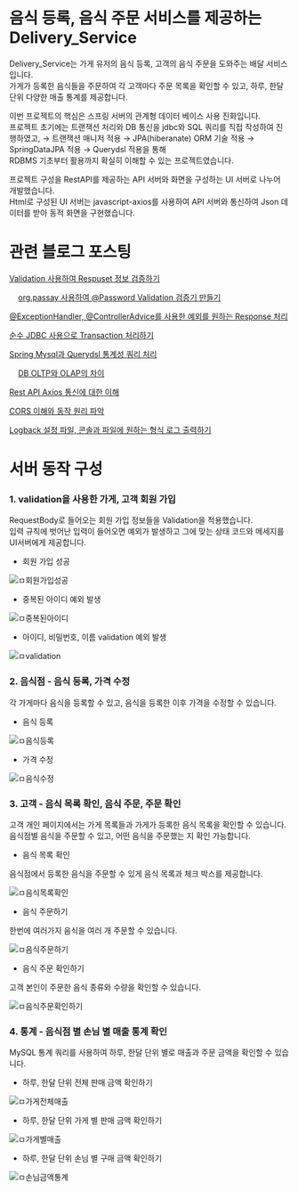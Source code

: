 # 음식 등록, 음식 주문 서비스를 제공하는 Delivery_Service
Delivery_Service는 가게 유저의 음식 등록, 고객의 음식 주문을 도와주는 배달 서비스입니다.  
가게가 등록한 음식들을 주문하여 각 고객마다 주문 목록을 확인할 수 있고, 하루, 한달 단위 다양한 매출 통계를 제공합니다.
 

이번 프로젝트의 핵심은 스프링 서버의 관계형 데이터 베이스 사용 진화입니다.   
프로젝트 초기에는 트랜잭션 처리와 DB 통신을 jdbc와 SQL 쿼리를 직접 작성하여 진행하였고,
→ 트랜잭션 매니저 적용 → JPA(hiberanate) ORM 기술 적용 → SpringDataJPA 적용 → Querydsl 적용을 통해   
RDBMS 기초부터 활용까지 확실히 이해할 수 있는 프로젝트였습니다.


프로젝트 구성을 RestAPI를 제공하는 API 서버와 화면을 구성하는 UI 서버로 나누어 개발했습니다.   
Html로 구성된 UI 서버는 javascript-axios를 사용하여 API 서버와 통신하여 Json 데이터를 받아 동적 화면을 구현했습니다.
# 관련 블로그 포스팅
[Validation 사용하여 Respuset 정보 검증하기](https://coding-business.tistory.com/89)

&nbsp;&nbsp;&nbsp;&nbsp;[org.passay 사용하여 @Password Validation 검증기 만들기](https://coding-business.tistory.com/90)

[@ExceptionHandler, @ControllerAdvice를 사용한 예외를 원하는 Response 처리](https://coding-business.tistory.com/36)

[순수 JDBC 사용으로 Transaction 처리하기](https://coding-business.tistory.com/81)

[Spring Mysql과 Querydsl 통계성 쿼리 처리](https://coding-business.tistory.com/104)

&nbsp;&nbsp;&nbsp;&nbsp;[DB OLTP와 OLAP의 차이](https://coding-business.tistory.com/39)

[Rest API Axios 통신에 대한 이해](https://coding-business.tistory.com/105)

[CORS 이해와 동작 원리 파악](https://coding-business.tistory.com/47)

[Logback 설정 파일, 콘솔과 파일에 원하는 형식 로그 출력하기](https://coding-business.tistory.com/85)

# 서버 동작 구성
### 1. validation을 사용한 가게, 고객 회원 가입
RequestBody로 들어오는 회원 가입 정보들을 Validation을 적용했습니다.  
입력 규칙에 벗어난 입력이 들어오면 예외가 발생하고 그에 맞는 상태 코드와 메세지를 UI서버에게 제공합니다.

- 회원 가입 성공

![ㅁ회원가입성공](https://github.com/dae0hwang/IgnorantEnglish/assets/103154389/5de87c0e-b4f4-4ba4-8b2b-96fa22b6e246)

- 중복된 아이디 예외 발생

![ㅁ중복된아이디](https://github.com/dae0hwang/IgnorantEnglish/assets/103154389/05e6d163-67c4-4760-9111-00354eb56d1c)

- 아이디, 비밀번호, 이름 validation 예외 발생

![ㅁvalidation](https://github.com/dae0hwang/IgnorantEnglish/assets/103154389/7b21f1df-3b9b-40d9-ade3-1bae2304b694)

### 2. 음식점 - 음식 등록, 가격 수정
각 가게마다 음식을 등록할 수 있고, 음식을 등록한 이후 가격을 수정할 수 있습니다.

- 음식 등록

![ㅁ음식등록](https://github.com/dae0hwang/IgnorantEnglish/assets/103154389/5df62def-d984-4d60-abc5-d37ff9352d5b)
- 가격 수정

![ㅁ음식수정](https://github.com/dae0hwang/IgnorantEnglish/assets/103154389/a8fc7ebe-8e33-4140-9fb4-e40fc1267af4)

### 3. 고객 - 음식 목록 확인, 음식 주문, 주문 확인
고객 개인 페이지에서는 가게 목록들과 가게가 등록한 음식 목록을 확인할 수 있습니다.  
음식점별 음식을 주문할 수 있고, 어떤 음식을 주문했는 지 확인 가능합니다.
- 음식 목록 확인

음식점에서 등록한 음식을 주문할 수 있게 음식 목록과 체크 박스를 제공합니다.

![ㅁ음식목록확인](https://github.com/dae0hwang/IgnorantEnglish/assets/103154389/10913558-4c56-4ac2-81f5-ec7cb6fba56c)


- 음식 주문하기

한번에 여러가지 음식을 여러 개 주문할 수 있습니다.

![ㅁ음식주문하기](https://github.com/dae0hwang/IgnorantEnglish/assets/103154389/af034233-03ab-407c-ae96-e7515743d176)


- 음식 주문 확인하기

고객 본인이 주문한 음식 종류와 수량을 확인할 수 있습니다.

![ㅁ음식주문확인하기](https://github.com/dae0hwang/IgnorantEnglish/assets/103154389/e9ca39df-5522-4f5c-ae43-cd8c2ca1ea5e)

### 4. 통계 - 음식점 별 손님 별 매출 통계 확인

MySQL 통계 쿼리를 사용하여 하루, 한달 단위 별로 매출과 주문 금액을 확인할 수 있습니다.

- 하루, 한달 단위 전체 판매 금액 확인하기

![ㅁ가게전체매출](https://github.com/dae0hwang/IgnorantEnglish/assets/103154389/faa3dbf0-f298-40bc-aeff-665146843537)

- 하루, 한달 단위 가게 별 판매 금액 확인하기

![ㅁ가게별매출](https://github.com/dae0hwang/IgnorantEnglish/assets/103154389/f769eae7-2365-4ebc-aa4b-27522081a447)

- 하루, 한달 단위 손님 별 구매 금액 확인하기

![ㅁ손님금액통계](https://github.com/dae0hwang/IgnorantEnglish/assets/103154389/15085eda-89bf-4e6c-936a-ad4ba531be6f)




